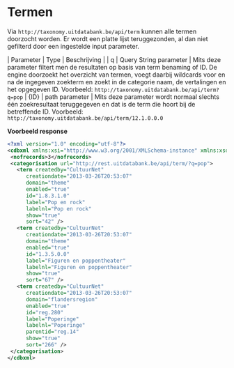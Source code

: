 ---
---

# Termen

Via ```http://taxonomy.uitdatabank.be/api/term``` kunnen alle termen doorzocht worden. Er wordt een platte lijst teruggezonden, al dan niet gefilterd door een ingestelde input parameter.

| Parameter | Type | Beschrijving |
| q | Query String parameter | Mits deze parameter filtert men de resultaten op basis van term benaming of ID. De engine doorzoekt het overzicht van termen,  voegt daarbij wildcards voor en na de ingegeven zoekterm en zoekt in de categorie naam, de vertalingen en het opgegeven ID. Voorbeeld: ```http://taxonomy.uitdatabank.be/api/term?q=pop```
| {ID} | path parameter | Mits deze parameter wordt normaal slechts één zoekresultaat teruggegeven en dat is de term die hoort bij de betreffende ID. Voorbeeld: ```http://taxonomy.uitdatabank.be/api/term/12.1.0.0.0```

**Voorbeeld response**

~~~xml
<?xml version="1.0" encoding="utf-8"?>
<cdbxml xmlns:xsi="http://www.w3.org/2001/XMLSchema-instance" xmlns:xsd="http://www.w3.org/2001/XMLSchema" xmlns="http://www.cultuurdatabank.com/XMLSchema/CdbXSD/3.2/FINAL">
 <nofrecords>3</nofrecords>
 <categorisation url="http://rest.uitdatabank.be/api/term/?q=pop">
   <term createdby="CultuurNet"
      creationdate="2013-03-26T20:53:07"
      domain="theme"
      enabled="true"
      id="1.8.3.1.0"
      label="Pop en rock"
      labelnl="Pop en rock"
      show="true"
      sort="42" />
   <term createdby="CultuurNet"
      creationdate="2013-03-26T20:53:07"
      domain="theme"
      enabled="true"
      id="1.3.5.0.0"
      label="Figuren en poppentheater"
      labelnl="Figuren en poppentheater"
      show="true"
      sort="67" />
   <term createdby="CultuurNet"
      creationdate="2013-03-26T20:53:07"
      domain="flandersregion"
      enabled="true"
      id="reg.280"
      label="Poperinge"
      labelnl="Poperinge"
      parentid="reg.14"
      show="true"
      sort="266" />
 </categorisation>
</cdbxml>
~~~
